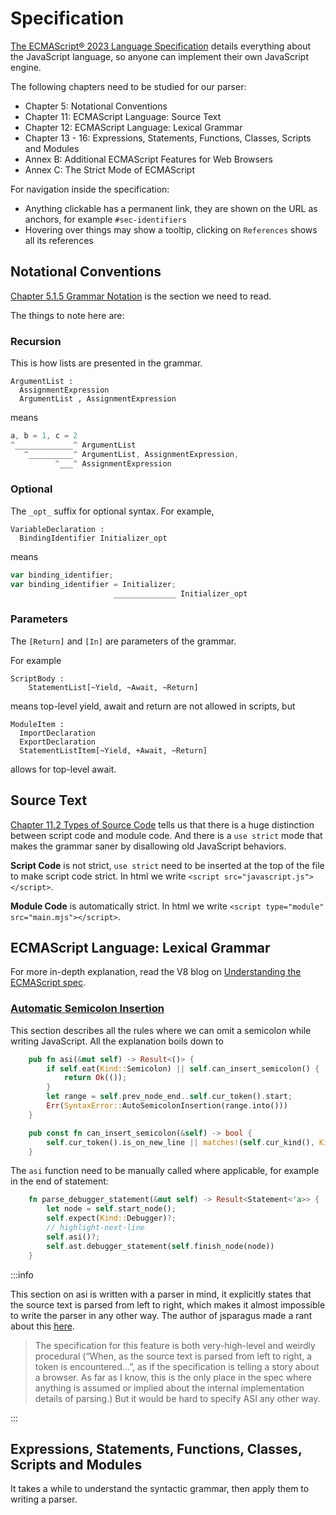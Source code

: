 # Specification

[The ECMAScript® 2023 Language Specification](https://tc39.es/ecma262/) details everything about the JavaScript language, so anyone can implement their own JavaScript engine.

<!--truncate-->

The following chapters need to be studied for our parser:

- Chapter 5: Notational Conventions
- Chapter 11: ECMAScript Language: Source Text
- Chapter 12: ECMAScript Language: Lexical Grammar
- Chapter 13 - 16: Expressions, Statements, Functions, Classes, Scripts and Modules
- Annex B: Additional ECMAScript Features for Web Browsers
- Annex C: The Strict Mode of ECMAScript

For navigation inside the specification:

- Anything clickable has a permanent link, they are shown on the URL as anchors, for example `#sec-identifiers`
- Hovering over things may show a tooltip, clicking on `References` shows all its references

## Notational Conventions

[Chapter 5.1.5 Grammar Notation](https://tc39.es/ecma262/#sec-grammar-notation) is the section we need to read.

The things to note here are:

### Recursion

This is how lists are presented in the grammar.

```markup
ArgumentList :
  AssignmentExpression
  ArgumentList , AssignmentExpression
```

means

```javascript
a, b = 1, c = 2
^_____________^ ArgumentList
   ^__________^ ArgumentList, AssignmentExpression,
          ^___^ AssignmentExpression
```

### Optional

The `_opt_` suffix for optional syntax. For example,

```markup
VariableDeclaration :
  BindingIdentifier Initializer_opt
```

means

```javascript
var binding_identifier;
var binding_identifier = Initializer;
                       ______________ Initializer_opt
```

### Parameters

The `[Return]` and `[In]` are parameters of the grammar.

For example

```markdup
ScriptBody :
    StatementList[~Yield, ~Await, ~Return]
```

means top-level yield, await and return are not allowed in scripts, but

```markdup
ModuleItem :
  ImportDeclaration
  ExportDeclaration
  StatementListItem[~Yield, +Await, ~Return]
```

allows for top-level await.

## Source Text

[Chapter 11.2 Types of Source Code](https://tc39.es/ecma262/#sec-types-of-source-code) tells us that
there is a huge distinction between script code and module code.
And there is a `use strict` mode that makes the grammar saner by disallowing old JavaScript behaviors.

**Script Code** is not strict, `use strict` need to be inserted at the top of the file to make script code strict.
In html we write `<script src="javascript.js"></script>`.

**Module Code** is automatically strict.
In html we write `<script type="module" src="main.mjs"></script>`.

## ECMAScript Language: Lexical Grammar

For more in-depth explanation, read the V8 blog on [Understanding the ECMAScript spec](https://v8.dev/blog/understanding-ecmascript-part-3).

### [Automatic Semicolon Insertion](https://tc39.es/ecma262/#sec-automatic-semicolon-insertion)

This section describes all the rules where we can omit a semicolon while writing JavaScript.
All the explanation boils down to

```rust
    pub fn asi(&mut self) -> Result<()> {
        if self.eat(Kind::Semicolon) || self.can_insert_semicolon() {
            return Ok(());
        }
        let range = self.prev_node_end..self.cur_token().start;
        Err(SyntaxError::AutoSemicolonInsertion(range.into()))
    }

    pub const fn can_insert_semicolon(&self) -> bool {
        self.cur_token().is_on_new_line || matches!(self.cur_kind(), Kind::RCurly | Kind::Eof)
    }
```

The `asi` function need to be manually called where applicable, for example in the end of statement:

```rust
    fn parse_debugger_statement(&mut self) -> Result<Statement<'a>> {
        let node = self.start_node();
        self.expect(Kind::Debugger)?;
        // highlight-next-line
        self.asi()?;
        self.ast.debugger_statement(self.finish_node(node))
    }
```

:::info

This section on asi is written with a parser in mind,
it explicitly states that the source text is parsed from left to right,
which makes it almost impossible to write the parser in any other way.
The author of jsparagus made a rant about this [here](https://github.com/mozilla-spidermonkey/jsparagus/blob/master/js-quirks.md#automatic-semicolon-insertion-).

> The specification for this feature is both very-high-level and weirdly procedural (“When, as the source text is parsed from left to right, a token is encountered...”, as if the specification is telling a story about a browser. As far as I know, this is the only place in the spec where anything is assumed or implied about the internal implementation details of parsing.) But it would be hard to specify ASI any other way.

:::

## Expressions, Statements, Functions, Classes, Scripts and Modules

It takes a while to understand the syntactic grammar, then apply them to writing a parser.
